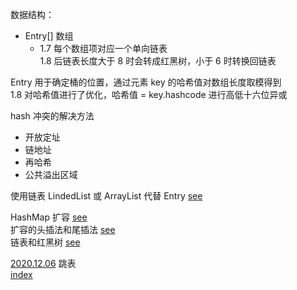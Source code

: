 数据结构：  
- Entry[] 数组  
    - 1.7 每个数组项对应一个单向链表  
    1.8 后链表长度大于 8 时会转成红黑树，小于 6 时转换回链表  

Entry 用于确定桶的位置，通过元素 key 的哈希值对数组长度取模得到  
1.8 对哈希值进行了优化，哈希值 = key.hashcode 进行高低十六位异或  

hash 冲突的解决方法  
- 开放定址  
- 链地址  
- 再哈希  
- 公共溢出区域  

使用链表 LindedList 或 ArrayList 代替 Entry [see](2.md)  

HashMap 扩容  [see](3.md)  
扩容的头插法和尾插法 [see](5.md)  
链表和红黑树 [see](4.md)  

[2020.12.06](../20201206/1.md) 跳表  
[index](../index.md)  